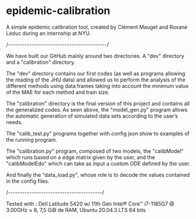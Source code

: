 # epidemic-calibration

 A simple epidemic calibration tool, created by Clément Mauget and Roxane Leduc during an internship at NYU.
 
/------------------------------------------/

We have built our GitHub mainly around two directories. A "dev" directory and a "calibration" directory. 

The "dev" directory contains our first codes (as well as programs allowing the reading of the JHU data) and allowed us to perform the analysis of the different methods using data frames taking into account the minimum value of the MAE for each method and train size. 

The "calibration" directory is the final version of this project and contains all the generalized codes. As seen above, the "model_gen.py" program allows the automatic generation of simulated data sets according to the user’s needs.

The "calib_test.py" programs together with  config json show to examples of the running program.

The "calibration.py" program, composed of two models, the "calibModel" which runs based on a edge matrix given by the user, and the "calibModelEdo" which can take as input a custom ODE defined by the user. 

And finally the "data_load.py", whose role is to decode the values contained in the config files.

/----------------------------------------/


Tested with : Dell Latitude 5420 w/ 11th Gen Intel® Core™ i7-1185G7 @ 3.00GHz × 8, 7,5 GiB de RAM, Ubuntu 20.04.3 LTS 64 bits



